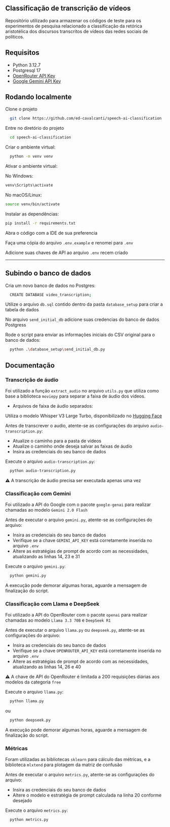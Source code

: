 ## Classificação de transcrição de vídeos
Repositório utilizado para armazenar os códigos de teste para os experimentos de pesquisa relacionado a classificação da retórica aristotélica dos discursos transcritos de vídeos das redes sociais de políticos.
## Requisitos
 - Python 3.12.7
 - Postgresql 17
 - [OpenRouter API Key](https://openrouter.ai/)
 - [Google Gemini API Key](https://aistudio.google.com/app/apikey)


## Rodando localmente

Clone o projeto

```bash
  git clone https://github.com/ed-cavalcanti/speech-ai-classification
```

Entre no diretório do projeto

```bash
  cd speech-ai-classification
```

Criar o ambiente virtual:
```bash
  python -m venv venv
```

Ativar o ambiente virtual:

No Windows:

```bash
venv\Scripts\activate
```

No macOS/Linux:

```bash
source venv/bin/activate
```

Instalar as dependências:

```bash
pip install -r requirements.txt
```

Abra o código com a IDE de sua preferencia

Faça uma cópia do arquivo `.env.example` e renomei para `.env`

Adicione suas chaves de API ao arquivo `.env` recem criado

---

## Subindo o banco de dados

Cria um novo banco de dados no Postgres:

```bash
  CREATE DATABASE video_transcription;
```

Utilize o arquivo `db.sql` contido dentro da pasta `database_setup` para criar a tabela de dados

No arquivo `send_initial_db` adicione suas credencias do banco de dados Postgress

Rode o script para enviar as informações iniciais do CSV original para o banco de dados:
```bash
  python .\database_setup\send_initial_db.py
```


## Documentação

### Transcrição de áudio

Foi utilizado a função `extract_audio` no arquivo `utils.py` que utiliza como base a biblioteca `moviepy` para separar a faixa de áudio dos vídeos.

- Arquivos de faixa de áudio separados:

Utiliza o modelo Whisper V3 Large Turbo, disponibilizado no [Hugging Face](https://huggingface.co/openai/whisper-large-v3-turbo)

Antes de transcrever o audio, atente-se as configurações do arquivo `audio-transcription.py`:


- Atualize o caminho para a pasta de vídeos
- Atualize o caminho onde deseja salvar as faixas de áudio
- Insira as credenciais do seu banco de dados

Execute o arquivo `audio-transcription.py`:
```bash
  python audio-transcription.py
```
⚠️ A transcrição de áudio precisa ser executada apenas uma vez

### Classificação com Gemini

Foi utilizado a API do Google com o pacote `google-genai` para realizar chamadas ao modelo `Gemini 2.0 Flash`

Antes de executar o arquivo `gemini.py`, atente-se as configurações do arquivo:

- Insira as credenciais do seu banco de dados
- Verifique se a chave `GEMINI_API_KEY` está corretamente inserida no arquivo `.env`
- Altere as estratégias de prompt de acordo com as necessidades, atualizando as linhas 14, 23 e 31

Execute o arquivo `gemini.py`:
```bash
  python gemini.py
```
A execução pode demorar algumas horas, aguarde a mensagem de finalização do script.

### Classificação com Llama e DeepSeek

Foi utilizado a API do OpenRouter com o pacote `openai` para realizar chamadas ao modelo `Llama 3.3 70B` e `DeepSeek R1`

Antes de executar o arquivo `llama.py` ou `deepseek.py`, atente-se as configurações do arquivo:

- Insira as credenciais do seu banco de dados
- Verifique se a chave `OPENROUTER_API_KEY` está corretamente inserida no arquivo `.env`
- Altere as estratégias de prompt de acordo com as necessidades, atualizando as linhas 14, 26 e 40

⚠️ A chave de API do OpenRouter é limitada a 200 requisições diárias aos modelos da categoria `free`

Execute o arquivo `llama.py`:
```bash
  python llama.py
```

ou

```bash
  python deepseek.py
```
A execução pode demorar algumas horas, aguarde a mensagem de finalização do script.

### Métricas

Foram utilizadas as bibliotecas `sklearn` para cálculo das métricas, e a biblioteca `mlxtend` para plotagem da matriz de confusão

Antes de executar o arquivo `metrics.py`, atente-se as configurações do arquivo:

- Insira as credenciais do seu banco de dados
- Altere o modelo e estratégia de prompt calculada na linha 20 conforme desejado

Execute o arquivo `metrics.py`:
```bash
  python metrics.py
```